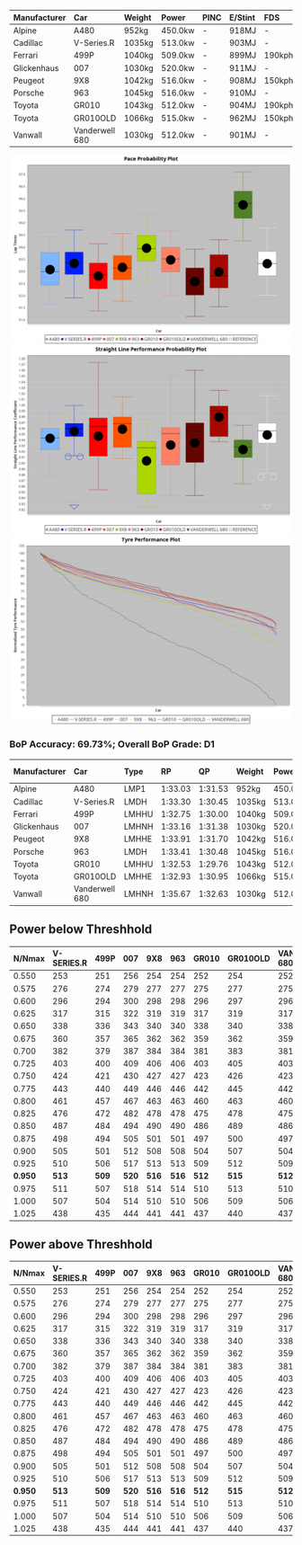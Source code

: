 | Manufacturer | Car            | Weight | Power   | PINC    | E/Stint | FDS     |
|:-|:-|:-|:-|:-|:-|:-|
| Alpine       | A480           | 952kg  | 450.0kw |    -    | 918MJ   |    -    |
| Cadillac     | V-Series.R     | 1035kg | 513.0kw |    -    | 903MJ   |    -    |
| Ferrari      | 499P           | 1040kg | 509.0kw |    -    | 899MJ   | 190kph  |
| Glickenhaus  | 007            | 1030kg | 520.0kw |    -    | 911MJ   |    -    |
| Peugeot      | 9X8            | 1042kg | 516.0kw |    -    | 908MJ   | 150kph  |
| Porsche      | 963            | 1045kg | 516.0kw |    -    | 910MJ   |    -    |
| Toyota       | GR010          | 1043kg | 512.0kw |    -    | 904MJ   | 190kph  |
| Toyota       | GR010OLD       | 1066kg | 515.0kw |    -    | 962MJ   | 150kph  |
| Vanwall      | Vanderwell 680 | 1030kg | 512.0kw |    -    | 901MJ   |    -    |

![PACECHART](./IMG/OFFICIAL.png)
![STRAIGHTLINEPERFORMANCECHART](./IMG/OFFICIAL_sp.png)
![TYREPERFORMANCECHART](./IMG/OFFICIAL_tw.png)

### BoP Accuracy: 69.73%; Overall BoP Grade: D1
| Manufacturer | Car            | Type  | RP      | QP      | Weight | Power¹  | Threshhold | PINC    | Power²   | E/Stint | AVG Vmax  | FDS     | RDLC | L/Stint | BOP-Grade | Model Accuracy | Model Points | Match%  | SimDiff |
|:-|:-|:-|:-|:-|:-|:-|:-|:-|:-|:-|:-|:-|:-|:-|:-|:-|:-|:-|:-|
| Alpine       | A480           | LMP1  | 1:33.03 | 1:31.53 |  952kg | 450.0kw | 0.0kph     |    -    | 450.00kw |  918MJ  | 298.32kph |    -    | 0.98 | 37      | -B2       | 92.36%         | 1643         | 82.89%  | +0.17   |
| Cadillac     | V-Series.R     | LMDH  | 1:33.30 | 1:30.45 | 1035kg | 513.0kw | 0.0kph     |    -    | 513.00kw |  903MJ  | 299.81kph |    -    | 1.04 | 40      | +A2       | 99.00%         | 6039         | 93.86%  | #       |
| Ferrari      | 499P           | LMHHU | 1:32.75 | 1:30.00 | 1040kg | 509.0kw | 0.0kph     |    -    | 509.00kw |  899MJ  | 299.15kph | 190kph  | 1.06 | 40      | -D2       | 99.56%         | 7418         | 64.53%  | #       |
| Glickenhaus  | 007            | LMHNH | 1:33.16 | 1:31.38 | 1030kg | 520.0kw | 0.0kph     |    -    | 520.00kw |  911MJ  | 302.56kph |    -    | 0.97 | 40      | -B1       | 93.90%         | 2170         | 89.43%  | +1.89   |
| Peugeot      | 9X8            | LMHHE | 1:33.91 | 1:31.70 | 1042kg | 516.0kw | 0.0kph     |    -    | 516.00kw |  908MJ  | 292.79kph | 150kph  | 1.04 | 40      | +B1       | 99.16%         | 4816         | 87.28%  | +0.20   |
| Porsche      | 963            | LMDH  | 1:33.41 | 1:30.48 | 1045kg | 516.0kw | 0.0kph     |    -    | 516.00kw |  910MJ  | 297.08kph |    -    | 1.03 | 40      | ~A1       | 100.00%        | 14574        | 96.62%  | #       |
| Toyota       | GR010          | LMHHU | 1:32.53 | 1:29.76 | 1043kg | 512.0kw | 0.0kph     |    -    | 512.00kw |  904MJ  | 297.37kph | 190kph  | 1.06 | 40      | -E2       | 97.78%         | 5323         | 52.45%  | #       |
| Toyota       | GR010OLD       | LMHHE | 1:32.93 | 1:30.95 | 1066kg | 515.0kw | 0.0kph     |    -    | 515.00kw |  962MJ  | 303.40kph | 150kph  | 1.03 | 40      | -C1       | 94.52%         | 690          | 75.65%  | +0.04   |
| Vanwall      | Vanderwell 680 | LMHNH | 1:35.67 | 1:32.63 | 1030kg | 512.0kw | 0.0kph     |    -    | 512.00kw |  901MJ  | 296.09kph |    -    | 1.02 | 40      | +Ω2       | 95.37%         | 639          | -15.08% | +0.53   |

## Power below Threshhold
| N/Nmax    | V-SERIES.R | 499P    | 007     | 9X8     | 963     | GR010   | GR010OLD | VANDERWELL 680 | ​     | RPM      | A480    |
|:-|:-|:-|:-|:-|:-|:-|:-|:-|:-|:-|:-|
|  0.550    |  253       |  251    |  256    |  254    |  254    |  252    |  254     |  252           |  ​    |   --     |   -     |
|  0.575    |  276       |  274    |  279    |  277    |  277    |  275    |  277     |  275           |  ​    |   --     |   -     |
|  0.600    |  296       |  294    |  300    |  298    |  298    |  296    |  297     |  296           |  ​    |   --     |   -     |
|  0.625    |  317       |  315    |  322    |  319    |  319    |  317    |  319     |  317           |  ​    |   --     |   -     |
|  0.650    |  338       |  336    |  343    |  340    |  340    |  338    |  340     |  338           |  ​    |   --     |   -     |
|  0.675    |  360       |  357    |  365    |  362    |  362    |  359    |  362     |  359           |  ​    |   --     |   -     |
|  0.700    |  382       |  379    |  387    |  384    |  384    |  381    |  383     |  381           |  ​    |   --     |   -     |
|  0.725    |  403       |  400    |  409    |  406    |  406    |  403    |  405     |  403           |  ​    |   --     |   -     |
|  0.750    |  424       |  421    |  430    |  427    |  427    |  423    |  426     |  423           |  ​    |   --     |   -     |
|  0.775    |  443       |  440    |  449    |  446    |  446    |  442    |  445     |  442           |  ​    |  5000    |  264    |
|  0.800    |  461       |  457    |  467    |  463    |  463    |  460    |  463     |  460           |  ​    |  5500    |  312    |
|  0.825    |  476       |  472    |  482    |  478    |  478    |  475    |  478     |  475           |  ​    |  6000    |  349    |
|  0.850    |  487       |  484    |  494    |  490    |  490    |  486    |  489     |  486           |  ​    |  6500    |  394    |
|  0.875    |  498       |  494    |  505    |  501    |  501    |  497    |  500     |  497           |  ​    |  7000    |  440    |
|  0.900    |  505       |  501    |  512    |  508    |  508    |  504    |  507     |  504           |  ​    |  7500    |  451    |
|  0.925    |  510       |  506    |  517    |  513    |  513    |  509    |  512     |  509           |  ​    |  8000    |  447    |
| **0.950** | **513**    | **509** | **520** | **516** | **516** | **512** | **515**  | **512**        | **​** | **8500** | **450** |
|  0.975    |  511       |  507    |  518    |  514    |  514    |  510    |  513     |  510           |  ​    |  9000    |  225    |
|  1.000    |  507       |  504    |  514    |  510    |  510    |  506    |  509     |  506           |  ​    |   --     |   -     |
|  1.025    |  438       |  435    |  444    |  441    |  441    |  437    |  440     |  437           |  ​    |   --     |   -     |

## Power above Threshhold
| N/Nmax    | V-SERIES.R | 499P    | 007     | 9X8     | 963     | GR010   | GR010OLD | VANDERWELL 680 | ​     | RPM      | A480    |
|:-|:-|:-|:-|:-|:-|:-|:-|:-|:-|:-|:-|
|  0.550    |  253       |  251    |  256    |  254    |  254    |  252    |  254     |  252           |  ​    |   --     |   -     |
|  0.575    |  276       |  274    |  279    |  277    |  277    |  275    |  277     |  275           |  ​    |   --     |   -     |
|  0.600    |  296       |  294    |  300    |  298    |  298    |  296    |  297     |  296           |  ​    |   --     |   -     |
|  0.625    |  317       |  315    |  322    |  319    |  319    |  317    |  319     |  317           |  ​    |   --     |   -     |
|  0.650    |  338       |  336    |  343    |  340    |  340    |  338    |  340     |  338           |  ​    |   --     |   -     |
|  0.675    |  360       |  357    |  365    |  362    |  362    |  359    |  362     |  359           |  ​    |   --     |   -     |
|  0.700    |  382       |  379    |  387    |  384    |  384    |  381    |  383     |  381           |  ​    |   --     |   -     |
|  0.725    |  403       |  400    |  409    |  406    |  406    |  403    |  405     |  403           |  ​    |   --     |   -     |
|  0.750    |  424       |  421    |  430    |  427    |  427    |  423    |  426     |  423           |  ​    |   --     |   -     |
|  0.775    |  443       |  440    |  449    |  446    |  446    |  442    |  445     |  442           |  ​    |  5000    |  264    |
|  0.800    |  461       |  457    |  467    |  463    |  463    |  460    |  463     |  460           |  ​    |  5500    |  312    |
|  0.825    |  476       |  472    |  482    |  478    |  478    |  475    |  478     |  475           |  ​    |  6000    |  349    |
|  0.850    |  487       |  484    |  494    |  490    |  490    |  486    |  489     |  486           |  ​    |  6500    |  394    |
|  0.875    |  498       |  494    |  505    |  501    |  501    |  497    |  500     |  497           |  ​    |  7000    |  440    |
|  0.900    |  505       |  501    |  512    |  508    |  508    |  504    |  507     |  504           |  ​    |  7500    |  451    |
|  0.925    |  510       |  506    |  517    |  513    |  513    |  509    |  512     |  509           |  ​    |  8000    |  447    |
| **0.950** | **513**    | **509** | **520** | **516** | **516** | **512** | **515**  | **512**        | **​** | **8500** | **450** |
|  0.975    |  511       |  507    |  518    |  514    |  514    |  510    |  513     |  510           |  ​    |  9000    |  225    |
|  1.000    |  507       |  504    |  514    |  510    |  510    |  506    |  509     |  506           |  ​    |   --     |   -     |
|  1.025    |  438       |  435    |  444    |  441    |  441    |  437    |  440     |  437           |  ​    |   --     |   -     |
